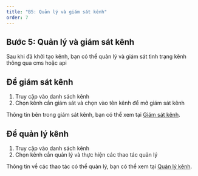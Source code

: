 ```yaml
---
title: "B5: Quản lý và giám sát kênh"
order: 7
---
```


## Bước 5: Quản lý và giám sát kênh

Sau khi đã khởi tạo kênh, bạn có thể quản lý và giám sát tình trạng kênh thông qua cms hoặc api

## Để giám sát kênh

1. Truy cập vào danh sách kênh
2. Chọn kênh cần giám sát và chọn vào tên kênh để mở giám sát kênh

Thông tin bên trong giám sát kênh, bạn có thể xem tại  [Giám sát kênh](../06-monitor-manage/02-monitor.md).

## Để quản lý kênh

1. Truy cập vào danh sách kênh
2. Chọn kênh cần quản lý và thực hiện các thao tác quản lý

Thông tin về các thao tác có thể quản lý, bạn có thể xem tại  [Quản lý kênh](../06-monitor-manage/01-manage-service.md).
